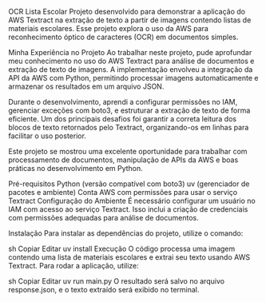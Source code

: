 OCR Lista Escolar
Projeto desenvolvido para demonstrar a aplicação do AWS Textract na extração de texto a partir de imagens contendo listas de materiais escolares. Esse projeto explora o uso da AWS para reconhecimento óptico de caracteres (OCR) em documentos simples.

Minha Experiência no Projeto
Ao trabalhar neste projeto, pude aprofundar meu conhecimento no uso do AWS Textract para análise de documentos e extração de texto de imagens. A implementação envolveu a integração da API da AWS com Python, permitindo processar imagens automaticamente e armazenar os resultados em um arquivo JSON.

Durante o desenvolvimento, aprendi a configurar permissões no IAM, gerenciar exceções com boto3, e estruturar a extração de texto de forma eficiente. Um dos principais desafios foi garantir a correta leitura dos blocos de texto retornados pelo Textract, organizando-os em linhas para facilitar o uso posterior.

Este projeto se mostrou uma excelente oportunidade para trabalhar com processamento de documentos, manipulação de APIs da AWS e boas práticas no desenvolvimento em Python.

Pré-requisitos
Python (versão compatível com boto3)
uv (gerenciador de pacotes e ambiente)
Conta AWS com permissões para usar o serviço Textract
Configuração do Ambiente
É necessário configurar um usuário no IAM com acesso ao serviço Textract. Isso inclui a criação de credenciais com permissões adequadas para análise de documentos.

Instalação
Para instalar as dependências do projeto, utilize o comando:

sh
Copiar
Editar
uv install
Execução
O código processa uma imagem contendo uma lista de materiais escolares e extrai seu texto usando AWS Textract. Para rodar a aplicação, utilize:

sh
Copiar
Editar
uv run main.py
O resultado será salvo no arquivo response.json, e o texto extraído será exibido no terminal.
